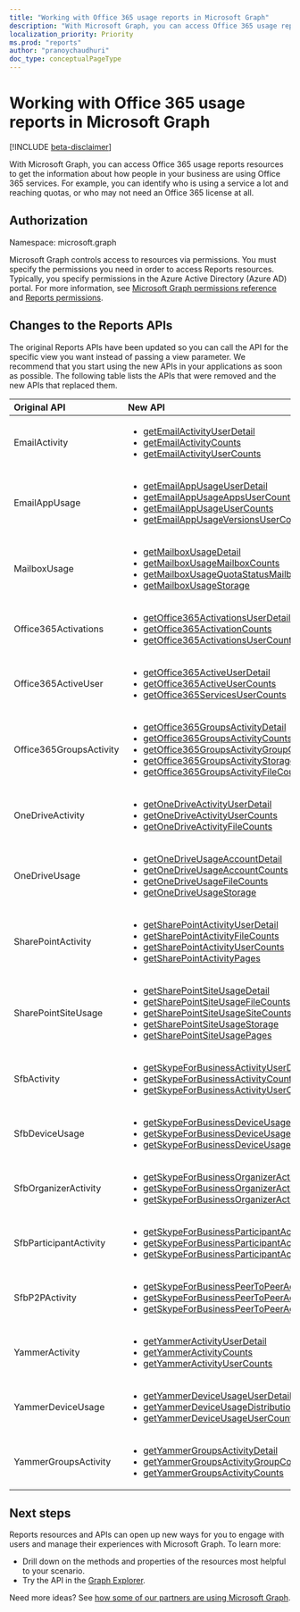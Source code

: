 ```yaml
---
title: "Working with Office 365 usage reports in Microsoft Graph"
description: "With Microsoft Graph, you can access Office 365 usage reports resources to get the information about how people in your business are using Office 365 services. For example, you can identify who is using a service a lot and reaching quotas, or who may not need an Office 365 license at all."
localization_priority: Priority
ms.prod: "reports"
author: "pranoychaudhuri"
doc_type: conceptualPageType
---
```


# Working with Office 365 usage reports in Microsoft Graph

[!INCLUDE [beta-disclaimer](../../includes/beta-disclaimer.md)]

With Microsoft Graph, you can access Office 365 usage reports resources to get the information about how people in your business are using Office 365 services. For example, you can identify who is using a service a lot and reaching quotas, or who may not need an Office 365 license at all.

## Authorization

Namespace: microsoft.graph

Microsoft Graph controls access to resources via permissions. You must specify the permissions you need in order to access Reports resources. Typically, you specify permissions in the Azure Active Directory (Azure AD) portal. For more information, see [Microsoft Graph permissions reference](/graph/permissions-reference) and [Reports permissions](/graph/permissions-reference#reports-permissions).

## Changes to the Reports APIs

The original Reports APIs have been updated so you can call the API for the specific view you want instead of passing a view parameter. We recommend that you start using the new APIs in your applications as soon as possible. The following table lists the APIs that were removed and the new APIs that replaced them.

| Original API            | New API                                  |
| :---------------------- | :--------------------------------------- |
| EmailActivity           | <ul><li>[getEmailActivityUserDetail](../api/reportroot-getemailactivityuserdetail.md)</li><li>[getEmailActivityCounts](../api/reportroot-getemailactivitycounts.md)</li><li>[getEmailActivityUserCounts](../api/reportroot-getemailactivityusercounts.md)</li></ul> |
| EmailAppUsage           | <ul><li>[getEmailAppUsageUserDetail](../api/reportroot-getemailappusageuserdetail.md)</li><li>[getEmailAppUsageAppsUserCounts](../api/reportroot-getemailappusageappsusercounts.md)</li><li>[getEmailAppUsageUserCounts](../api/reportroot-getemailappusageusercounts.md)</li><li>[getEmailAppUsageVersionsUserCounts](../api/reportroot-getemailappusageversionsusercounts.md)</li></ul> |
| MailboxUsage            | <ul><li>[getMailboxUsageDetail](../api/reportroot-getmailboxusagedetail.md)</li><li>[getMailboxUsageMailboxCounts](../api/reportroot-getmailboxusagemailboxcounts.md)</li><li>[getMailboxUsageQuotaStatusMailboxCounts](../api/reportroot-getmailboxusagequotastatusmailboxcounts.md)</li><li>[getMailboxUsageStorage](../api/reportroot-getmailboxusagestorage.md)</li></ul> |
| Office365Activations    | <ul><li>[getOffice365ActivationsUserDetail](../api/reportroot-getoffice365activationsuserdetail.md)</li><li>[getOffice365ActivationCounts](../api/reportroot-getoffice365activationcounts.md)</li><li>[getOffice365ActivationsUserCounts](../api/reportroot-getoffice365activationsusercounts.md)</li></ul> |
| Office365ActiveUser     | <ul><li>[getOffice365ActiveUserDetail](../api/reportroot-getoffice365activeuserdetail.md)</li><li>[getOffice365ActiveUserCounts](../api/reportroot-getoffice365activeusercounts.md)</li><li>[getOffice365ServicesUserCounts](../api/reportroot-getoffice365servicesusercounts.md)</li></ul> |
| Office365GroupsActivity | <ul><li>[getOffice365GroupsActivityDetail](../api/reportroot-getoffice365groupsactivitydetail.md)</li><li>[getOffice365GroupsActivityCounts](../api/reportroot-getoffice365groupsactivitycounts.md)</li><li>[getOffice365GroupsActivityGroupCounts](../api/reportroot-getoffice365groupsactivitygroupcounts.md)</li><li>[getOffice365GroupsActivityStorage](../api/reportroot-getoffice365groupsactivitystorage.md)</li><li>[getOffice365GroupsActivityFileCounts](../api/reportroot-getoffice365groupsactivityfilecounts.md)</li></ul> |
| OneDriveActivity        | <ul><li>[getOneDriveActivityUserDetail](../api/reportroot-getonedriveactivityuserdetail.md)</li><li>[getOneDriveActivityUserCounts](../api/reportroot-getonedriveactivityusercounts.md)</li><li>[getOneDriveActivityFileCounts](../api/reportroot-getonedriveactivityfilecounts.md)</li></ul> |
| OneDriveUsage           | <ul><li>[getOneDriveUsageAccountDetail](../api/reportroot-getonedriveusageaccountdetail.md)</li><li>[getOneDriveUsageAccountCounts](../api/reportroot-getonedriveusageaccountcounts.md)</li><li>[getOneDriveUsageFileCounts](../api/reportroot-getonedriveusagefilecounts.md)</li><li>[getOneDriveUsageStorage](../api/reportroot-getonedriveusagestorage.md)</li></ul> |
| SharePointActivity      | <ul><li>[getSharePointActivityUserDetail](../api/reportroot-getsharepointactivityuserdetail.md)</li><li>[getSharePointActivityFileCounts](../api/reportroot-getsharepointactivityfilecounts.md)</li><li>[getSharePointActivityUserCounts](../api/reportroot-getsharepointactivityusercounts.md)</li><li>[getSharePointActivityPages](../api/reportroot-getsharepointactivitypages.md)</li></ul> |
| SharePointSiteUsage     | <ul><li>[getSharePointSiteUsageDetail](../api/reportroot-getsharepointsiteusagedetail.md)</li><li>[getSharePointSiteUsageFileCounts](../api/reportroot-getsharepointsiteusagefilecounts.md)</li><li>[getSharePointSiteUsageSiteCounts](../api/reportroot-getsharepointsiteusagesitecounts.md)</li><li>[getSharePointSiteUsageStorage](../api/reportroot-getsharepointsiteusagestorage.md)</li><li>[getSharePointSiteUsagePages](../api/reportroot-getsharepointsiteusagepages.md)</li></ul> |
| SfbActivity             | <ul><li>[getSkypeForBusinessActivityUserDetail](../api/reportroot-getskypeforbusinessactivityuserdetail.md)</li><li>[getSkypeForBusinessActivityCounts](../api/reportroot-getskypeforbusinessactivitycounts.md)</li><li>[getSkypeForBusinessActivityUserCounts](../api/reportroot-getskypeforbusinessactivityusercounts.md)</li></ul> |
| SfbDeviceUsage          | <ul><li>[getSkypeForBusinessDeviceUsageUserDetail](../api/reportroot-getskypeforbusinessdeviceusageuserdetail.md)</li><li>[getSkypeForBusinessDeviceUsageDistributionUserCounts](../api/reportroot-getskypeforbusinessdeviceusagedistributionusercounts.md)</li><li>[getSkypeForBusinessDeviceUsageUserCounts](../api/reportroot-getskypeforbusinessdeviceusageusercounts.md)</li></ul> |
| SfbOrganizerActivity    | <ul><li>[getSkypeForBusinessOrganizerActivityCounts](../api/reportroot-getskypeforbusinessorganizeractivitycounts.md)</li><li>[getSkypeForBusinessOrganizerActivityUserCounts](../api/reportroot-getskypeforbusinessorganizeractivityusercounts.md)</li><li>[getSkypeForBusinessOrganizerActivityMinuteCounts](../api/reportroot-getskypeforbusinessorganizeractivityminutecounts.md)</li></ul> |
| SfbParticipantActivity  | <ul><li>[getSkypeForBusinessParticipantActivityCounts](../api/reportroot-getskypeforbusinessparticipantactivitycounts.md)</li><li>[getSkypeForBusinessParticipantActivityUserCounts](../api/reportroot-getskypeforbusinessparticipantactivityusercounts.md)</li><li>[getSkypeForBusinessParticipantActivityMinuteCounts](../api/reportroot-getskypeforbusinessparticipantactivityminutecounts.md)</li></ul> |
| SfbP2PActivity          | <ul><li>[getSkypeForBusinessPeerToPeerActivityCounts](../api/reportroot-getskypeforbusinesspeertopeeractivitycounts.md)</li><li>[getSkypeForBusinessPeerToPeerActivityUserCounts](../api/reportroot-getskypeforbusinesspeertopeeractivityusercounts.md)</li><li>[getSkypeForBusinessPeerToPeerActivityMinuteCounts](../api/reportroot-getskypeforbusinesspeertopeeractivityminutecounts.md)</li></ul> |
| YammerActivity          | <ul><li>[getYammerActivityUserDetail](../api/reportroot-getyammeractivityuserdetail.md)</li><li>[getYammerActivityCounts](../api/reportroot-getyammeractivitycounts.md)</li><li>[getYammerActivityUserCounts](../api/reportroot-getyammeractivityusercounts.md)</li></ul> |
| YammerDeviceUsage       | <ul><li>[getYammerDeviceUsageUserDetail](../api/reportroot-getyammerdeviceusageuserdetail.md)</li><li>[getYammerDeviceUsageDistributionUserCounts](../api/reportroot-getyammerdeviceusagedistributionusercounts.md)</li><li>[getYammerDeviceUsageUserCounts](../api/reportroot-getyammerdeviceusageusercounts.md)</li></ul> |
| YammerGroupsActivity    | <ul><li>[getYammerGroupsActivityDetail](../api/reportroot-getyammergroupsactivitydetail.md)</li><li>[getYammerGroupsActivityGroupCounts](../api/reportroot-getyammergroupsactivitygroupcounts.md)</li><li>[getYammerGroupsActivityCounts](../api/reportroot-getyammergroupsactivitycounts.md)</li></ul> |

## Next steps

Reports resources and APIs can open up new ways for you to engage with users and manage their experiences with Microsoft Graph. To learn more:

- Drill down on the methods and properties of the resources most helpful to your scenario.
- Try the API in the [Graph Explorer](https://developer.microsoft.com/graph/graph-explorer).

Need more ideas? See [how some of our partners are using Microsoft Graph](https://developer.microsoft.com/graph/graph/examples#partners).
